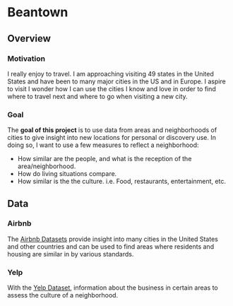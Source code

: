 # Beantown

## Overview

### Motivation

I really enjoy to travel. I am approaching visiting 49 states in the United States and have been to many major cities in the US and in Europe. I aspire to visit  I wonder how I can use the cities I know and love in order to find where to travel next and where to go when visiting a new city.

### Goal

The **goal of this project** is to use data from areas and neighborhoods of cities to give insight into new locations for personal or discovery use. In doing so, I want to use a few measures to reflect a neighborhood:

* How similar are the people, and what is the reception of the area/neighborhood.
* How do living situations compare.
* How similar is the the culture. i.e. Food, restaurants, entertainment, etc.


## Data

### Airbnb

The [Airbnb Datasets](http://insideairbnb.com/get-the-data.html) provide insight into many cities in the United States and other countries and can be used to find areas where residents and housing are similar in by various standards. 

### Yelp

With the [Yelp Dataset](https://www.yelp.com/dataset), information about the business in certain areas to assess the culture of a neighborhood.
